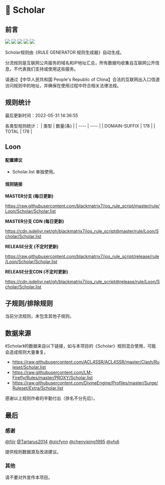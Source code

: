 # 🧸 Scholar

## 前言

![](https://shields.io/badge/-移除重复规则-ff69b4) ![](https://shields.io/badge/-DOMAIN与DOMAIN--SUFFIX合并-green) ![](https://shields.io/badge/-DOMAIN--SUFFIX间合并-critical) ![](https://shields.io/badge/-DOMAIN--SUFFIX与DOMAIN--KEYWORD合并-blue) ![](https://shields.io/badge/-IP--CIDR(6)合并-blueviolet) 

Scholar规则由《RULE GENERATOR 规则生成器》自动生成。

分流规则是互联网公共服务的域名和IP地址汇总，所有数据均收集自互联网公开信息，不代表我们支持或使用这些服务。

请通过【中华人民共和国 People's Republic of China】合法的互联网出入口信道访问规则中的地址，并确保在使用过程中符合相关法律法规。

## 规则统计

最后更新时间：2022-05-31 14:36:55

各类型规则统计：
| 类型 | 数量(条)  | 
| ---- | ----  |
| DOMAIN-SUFFIX | 178  | 
| TOTAL | 178  | 


## Loon 

#### 配置建议
- Scholar.list 单独使用。

#### 规则链接
**MASTER分支 (每日更新)**

https://raw.githubusercontent.com/blackmatrix7/ios_rule_script/master/rule/Loon/Scholar/Scholar.list

**MASTER分支 CDN (每日更新)**

https://cdn.jsdelivr.net/gh/blackmatrix7/ios_rule_script@master/rule/Loon/Scholar/Scholar.list

**RELEASE分支 (不定时更新)**

https://raw.githubusercontent.com/blackmatrix7/ios_rule_script/release/rule/Loon/Scholar/Scholar.list

**RELEASE分支CDN (不定时更新)**

https://cdn.jsdelivr.net/gh/blackmatrix7/ios_rule_script@release/rule/Loon/Scholar/Scholar.list

## 子规则/排除规则


当前分流规则，未包含其他子规则。

## 数据来源

《Scholar》的数据来自以下链接，如与本项目的《Scholar》规则混合使用，可能会造成规则大量重复。

- https://raw.githubusercontent.com/ACL4SSR/ACL4SSR/master/Clash/Ruleset/Scholar.list
- https://raw.githubusercontent.com/LM-Firefly/Rules/master/PROXY/Scholar.list
- https://raw.githubusercontent.com/DivineEngine/Profiles/master/Surge/Ruleset/Extra/Scholar.list


感谢以上规则作者的辛勤付出（排名不分先后）。

## 最后

### 感谢

[@fiiir](https://github.com/fiiir) [@Tartarus2014](https://github.com/Tartarus2014) [@zjcfynn](https://github.com/zjcfynn) [@chenyiping1995](https://github.com/chenyiping1995) [@vhdj](https://github.com/vhdj)

提供规则数据源及改进建议。

### 其他

请不要对外宣传本项目。